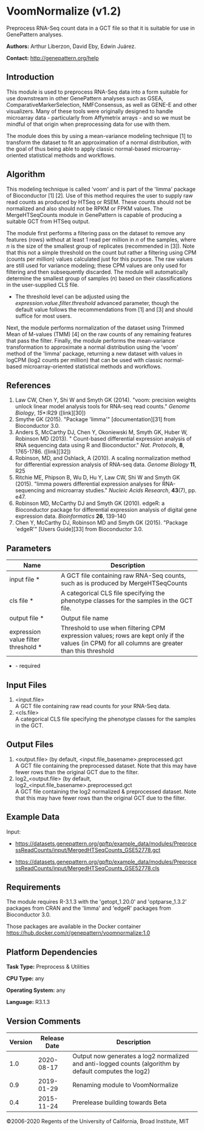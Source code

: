 # VoomNormalize (v1.2)

Preprocess RNA-Seq count data in a GCT file so that it is suitable for use in GenePattern analyses.

**Authors:** Arthur Liberzon, David Eby, Edwin Juárez.

**Contact:** http://genepattern.org/help

## Introduction

This module is used to preprocess RNA-Seq data into a form suitable for use downstream in other GenePattern analyses such as GSEA, ComparativeMarkerSelection, NMFConsensus, as well as GENE-E and other visualizers.  Many of these tools were originally designed to handle microarray data - particularly from Affymetrix arrays - and so we must be mindful of that origin when preprocessing data for use with them.

The module does this by using a mean-variance modeling technique [1] to transform the dataset to fit an approximation of a normal distribution, with the goal of thus being able to apply classic normal-based microarray-oriented statistical methods and workflows.

## Algorithm

This modeling technique is called 'voom' and is part of the 'limma' package of Bioconductor [1] [2].  Use of this method requires the user to supply raw read counts as produced by HTSeq or RSEM.  These counts should not be normalized and also should not be RPKM or FPKM values.  The MergeHTSeqCounts module in GenePattern is capable of producing a suitable GCT from HTSeq output.

The module first performs a filtering pass on the dataset to remove any features (rows) without at least 1 read per million in _n_ of the samples, where _n_ is the size of the smallest group of replicates (recommended in [3]).  Note that this not a simple threshold on the count but rather a filtering using CPM (counts per million) values calculated just for this purpose.  The raw values are still used for variance modeling; these CPM values are only used for filtering and then subsequently discarded.  The module will automatically determine the smallest group of samples (_n_) based on their classifications in the user-supplied CLS file.

* The threshold level can be adjusted using the _expression.value.filter.threshold_  advanced parameter, though the default value follows the recommendations from [1] and [3] and should suffice for most users.

Next, the module performs normalization of the dataset using Trimmed Mean of M-values (TMM) [4] on the raw counts of any remaining features that pass the filter.  Finally, the module performs the mean-variance transformation to approximate a normal distribution using the 'voom' method of the 'limma' package, returning a new dataset with values in logCPM (log2 counts per million) that can be used with classic normal-based microarray-oriented statistical methods and workflows.

## References

1. Law CW, Chen Y, Shi W and Smyth GK (2014). "voom: precision weights unlock linear model analysis tools for RNA-seq read counts." _Genome Biology_, *15**:R29 ([link][30])
2. Smythe GK (2015). "Package 'limma'" [documentation][31] from Bioconductor 3.0.
3. Anders S, McCarthy DJ, Chen Y, Okoniewski M, Smyth GK, Huber W, Robinson MD (2013). " Count-based differential expression analysis of RNA sequencing data using R and Bioconductor." _Nat. Protocols_, **8**, 1765-1786. ([link][32])
4. Robinson, MD, and Oshlack, A (2010). A scaling normalization method for differential expression analysis of RNA-seq data. _Genome Biology_ **11**, R25
5. Ritchie ME, Phipson B, Wu D, Hu Y, Law CW, Shi W and Smyth GK (2015). "limma powers differential expression analyses for RNA-sequencing and microarray studies." _Nucleic Acids Research_, **43**(7), pp. e47.
6. Robinson MD, McCarthy DJ and Smyth GK (2010). edgeR: a Bioconductor package for differential expression analysis of digital gene expression data. _Bioinformatics_ **26**, 139-140
7. Chen Y, McCarthy DJ, Robinson MD and Smyth GK (2015). "Package 'edgeR'" [Users Guide][33] from Bioconductor 3.0.

## Parameters

| Name                                | Description                                                                                                                                      |
| ----------------------------------- | ------------------------------------------------------------------------------------------------------------------------------------------------ |
| input file *                        | A GCT file containing raw RNA-Seq counts, such as is produced by MergeHTSeqCounts                                                                |
| cls file *                          | A categorical CLS file specifying the phenotype classes for the samples in the GCT file.                                                         |
| output file *                       | Output file name                                                                                                                                 |
| expression value filter threshold * | Threshold to use when filtering CPM expression values; rows are kept only if the values (in CPM) for all columns are greater than this threshold |
* \- required

## Input Files

1. <input.file>  
A GCT file containing raw read counts for your RNA-Seq data.  
2. <cls.file>  
A categorical CLS file specifying the phenotype classes for the samples in the GCT.  

## Output Files

1. <output.file>  (by default, <input.file_basename>.preprocessed.gct  
A GCT file containing the preprocessed dataset.  Note that this may have fewer rows than the original GCT due to the filter.
2. log2_<output.file>  (by default, log2_<input.file_basename>.preprocessed.gct  
A GCT file containing the log2 normalized & preprocessed dataset.  Note that this may have fewer rows than the original GCT due to the filter.

## Example Data

Input:

- https://datasets.genepattern.org/gpftp/example_data/modules/PreprocessReadCounts/input/MergedHTSeqCounts_GSE52778.gct  

- https://datasets.genepattern.org/gpftp/example_data/modules/PreprocessReadCounts/input/MergedHTSeqCounts_GSE52778.cls  



## Requirements

The module requires R-3.1.3 with the 'getopt_1.20.0' and 'optparse_1.3.2' packages from CRAN and the 'limma' and 'edgeR' packages from Bioconductor 3.0.

Those packages are available in the Docker container https://hub.docker.com/r/genepattern/voomnormalize:1.0

## Platform Dependencies

**Task Type:**
Preprocess & Utilities

**CPU Type:**
any

**Operating System:**
any

**Language:**
R3.1.3

## Version Comments

| Version | Release Date | Description                      |
| ------- | ------------ | -------------------------------- |
| 1.0     | 2020-08-17   | Output now generates a log2 normalized and anti-logged counts (algorithm by default computes the log2)|
| 0.9     | 2019-01-29   | Renaming module to VoomNormalize |
| 0.4     | 2015-11-24   | Prerelease building towards Beta |

©2006-2020 Regents of the University of California, Broad Institute, MIT
